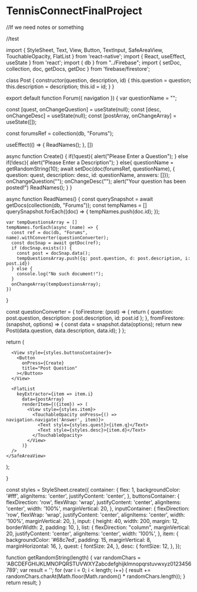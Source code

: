 # TennisConnectFinalProject

//If we need notes or something

//test


import { StyleSheet, Text, View, Button, TextInput, SafeAreaView, TouchableOpacity, FlatList } from 'react-native';
import { React, useEffect, useState } from 'react';
import { db } from "../Firebase";
import { setDoc, collection, doc, getDocs, getDoc } from 'firebase/firestore';

class Post {
  constructor(question, description, id) {
    this.question = question;
    this.description = description;
    this.id = id;
  }
}

export default function Forum({ navigation }) {
  var questionName = "";

  const [quest, onChangeQuestion] = useState(null);
  const [desc, onChangeDesc] = useState(null);
  const [postArray, onChangeArray] = useState([]);

  const forumsRef = collection(db, "Forums");

  useEffect(() => {
    ReadNames();
  }, [])

  async function Create() {
    if(!quest){
      alert("Please Enter a Question");
    }
    else if(!desc){
      alert("Please Enter a Description");
    }
    else{
      questionName = getRandomString(10);
      await setDoc(doc(forumsRef, questionName), { question: quest, description: desc, id: questionName, answers: []});
      onChangeQuestion("");
      onChangeDesc("");
      alert("Your question has been posted!")
      ReadNames();
    }
  }

  async function ReadNames() {
    const querySnapshot = await getDocs(collection(db, "Forums"));
    const tempNames = []
    querySnapshot.forEach((doc) => {
      tempNames.push(doc.id);
    });

    var tempQuestionsArray = []
    tempNames.forEach(async (name) => {
      const ref = doc(db, "Forums", name).withConverter(questionConverter);
      const docSnap = await getDoc(ref);
      if (docSnap.exists()) {
        const post = docSnap.data();
        tempQuestionsArray.push({q: post.question, d: post.description, i: post.id})
      } else {
        console.log("No such document!");
      }
      onChangeArray(tempQuestionsArray);
    })
  }

  const questionConverter = {
    toFirestore: (post) => {
      return {
        question: post.question,
        description: post.description,
        id: post.id
      };
    },
    fromFirestore: (snapshot, options) => {
      const data = snapshot.data(options);
      return new Post(data.question, data.description, data.id);
    }
  };

  return (
    <SafeAreaView>
      <View style={styles.inputContainer}>
        <TextInput
          style={styles.input}
          onChangeText={onChangeQuestion}
          value={quest}
          placeholder="Enter Question Here"
        />
        <TextInput
          style={styles.input}
          onChangeText={onChangeDesc}
          value={desc}
          placeholder="Enter Desription Here"
        />
      </View>

      <View style={styles.buttonsContainer}>
        <Button
          onPress={Create}
          title="Post Question"
        ></Button>
      </View>

      <FlatList
        keyExtractor={item => item.i}
          data={postArray}
          renderItem={({item}) => (
            <View style={styles.item}>
              <TouchableOpacity onPress={() => navigation.navigate('Answer', item)}>
                <Text style={styles.quest}>{item.q}</Text>
                <Text style={styles.desc}>{item.d}</Text>
              </TouchableOpacity>
            </View>
          )}
      />
    </SafeAreaView>
  );

}

const styles = StyleSheet.create({
  container: {
    flex: 1,
    backgroundColor: '#fff',
    alignItems: 'center',
    justifyContent: 'center',
  },
  buttonsContainer: {
    flexDirection: 'row',
    flexWrap: 'wrap',
    justifyContent: 'center',
    alignItems: 'center',
    width: '100%',
    marginVertical: 20,
  },
  inputContainer: {
    flexDirection: 'row',
    flexWrap: 'wrap',
    justifyContent: 'center',
    alignItems: 'center',
    width: '100%',
    marginVertical: 20,
  },
  input: {
    height: 40,
    width: 200,
    margin: 12,
    borderWidth: 2,
    padding: 10,
  },
  list: {
    flexDirection: "column",
    marginVertical: 20,
    justifyContent: 'center',
    alignItems: 'center',
    width: '100%',
  },
  item: {
    backgroundColor: '#68c7ed',
    padding: 15,
    marginVertical: 8,
    marginHorizontal: 16,
  },
  quest: {
    fontSize: 24,
  },
  desc: {
    fontSize: 12,
  },
});

function getRandomString(length) {
  var randomChars = 'ABCDEFGHIJKLMNOPQRSTUVWXYZabcdefghijklmnopqrstuvwxyz0123456789';
  var result = '';
  for (var i = 0; i < length; i++) {
    result += randomChars.charAt(Math.floor(Math.random() * randomChars.length));
  }
  return result;
}
